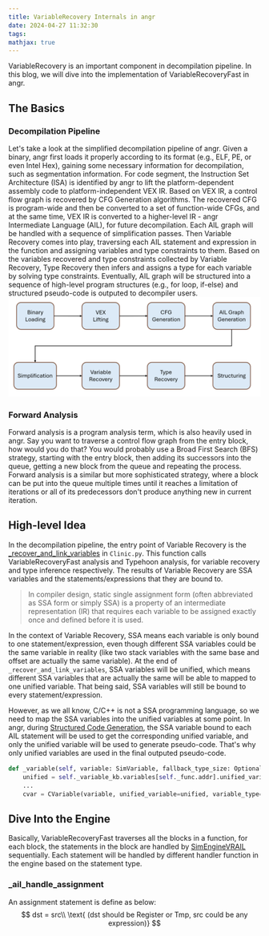 ```yaml
---
title: VariableRecovery Internals in angr
date: 2024-04-27 11:32:30
tags:
mathjax: true
---
```


VariableRecovery is an important component in decompilation pipeline. In this blog, we will dive into the implementation of VariableRecoveryFast in angr.

<!-- more -->

## The Basics
### Decompilation Pipeline
Let's take a look at the simplified decompilation pipeline of angr. Given a binary, angr first loads it properly according to its format (e.g., ELF, PE, or even Intel Hex), gaining some necessary information for decompilation, such as segmentation information. For code segment, the Instruction Set Architecture (ISA) is identified by angr to lift the platform-dependent assembly code to platform-independent VEX IR. Based on VEX IR, a control flow graph is recovered by CFG Generation algorithms. The recovered CFG is program-wide and then be converted to a set of function-wide CFGs, and at the same time, VEX IR is converted to a higher-level IR - angr Intermediate Language (AIL), for future decompilation. Each AIL graph will be handled with a sequence of simplification passes. Then Variable Recovery comes into play, traversing each AIL statement and expression in the function and assigning variables and type constraints to them. Based on the variables recovered and type constraints collected by Variable Recovery, Type Recovery then infers and assigns a type for each variable by solving type constraints. Eventually, AIL graph will be structured into a sequence of high-level program structures (e.g., for loop, if-else) and structured pseudo-code is outputed to decompiler users.
![](VariableRecovery-Internals-in-angr/decompilation_pipeline.png)

### Forward Analysis
Forward analysis is a program analysis term, which is also heavily used in angr. Say you want to traverse a control flow graph from the entry block, how would you do that? You would probably use a Broad First Search (BFS) strategy, starting with the entry block, then adding its successors into the queue, getting a new block from the queue and repeating the process. Forward analysis is a similar but more sophisticated strategy, where a block can be put into the queue multiple times until it reaches a limitation of iterations or all of its predecessors don't produce anything new in current iteration.

## High-level Idea
In the decompilation pipeline, the entry point of Variable Recovery is the [_recover_and_link_variables](https://github.com/angr/angr/blob/af87b435ffbe897d5b3a2147263963c869103590/angr/analyses/decompiler/clinic.py#L1108) in `Clinic.py`. This function calls VariableRecoveryFast analysis and Typehoon analysis, for variable recovery and type inference respectively. The results of Variable Recovery are SSA variables and the statements/expressions that they are bound to.
> In compiler design, static single assignment form (often abbreviated as SSA form or simply SSA) is a property of an intermediate representation (IR) that requires each variable to be assigned exactly once and defined before it is used.

In the context of Variable Recovery, SSA means each variable is only bound to one statement/expression, even though different SSA variables could be the same variable in reality (like two stack variables with the same base and offset are actually the same variable). At the end of `_recover_and_link_variables`, SSA variables will be unified, which means different SSA variables that are actually the same will be able to mapped to one unified variable. That being said, SSA variables will still be bound to every statement/expression.

However, as we all know, C/C++ is not a SSA programming language, so we need to map the SSA variables into the unified variables at some point. In angr, during [Structured Code Generation](https://github.com/angr/angr/blob/69f5da7f6b45bb27f3ff69c299871f8cf79b140f/angr/analyses/decompiler/structured_codegen/c.py), the SSA variable bound to each AIL statement will be used to get the corresponding unified variable, and only the unified variable will be used to generate pseudo-code. That's why only unified variables are used in the final outputed pseudo-code.
```python
def _variable(self, variable: SimVariable, fallback_type_size: Optional[int]) -> CVariable:
    unified = self._variable_kb.variables[self._func.addr].unified_variable(variable)
    ...
    cvar = CVariable(variable, unified_variable=unified, variable_type=variable_type, codegen=self)
```

## Dive Into the Engine
Basically, VariableRecoveryFast traverses all the blocks in a function, for each block, the statements in the block are handled by [SimEngineVRAIL](https://github.com/angr/angr/blob/69f5da7f6b45bb27f3ff69c299871f8cf79b140f/angr/analyses/variable_recovery/engine_ail.py#L26) sequentially. Each statement will be handled by different handler function in the engine based on the statement type. 

### _ail_handle_assignment
An assignment statement is define as below:
$$
dst = src\\
\text{ (dst should be Register or Tmp, src could be any expression)}
$$
